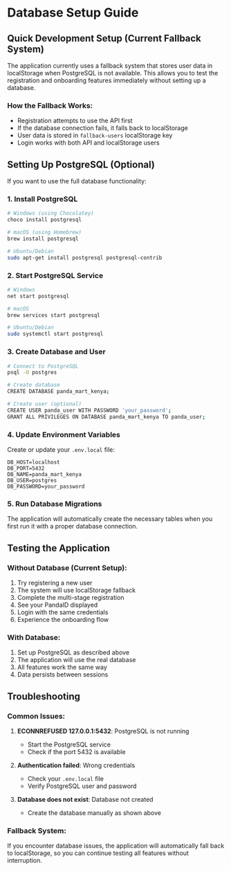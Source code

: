 # Database Setup Guide

## Quick Development Setup (Current Fallback System)

The application currently uses a fallback system that stores user data in localStorage when PostgreSQL is not available. This allows you to test the registration and onboarding features immediately without setting up a database.

### How the Fallback Works:
- Registration attempts to use the API first
- If the database connection fails, it falls back to localStorage
- User data is stored in `fallback-users` localStorage key
- Login works with both API and localStorage users

## Setting Up PostgreSQL (Optional)

If you want to use the full database functionality:

### 1. Install PostgreSQL
```bash
# Windows (using Chocolatey)
choco install postgresql

# macOS (using Homebrew)
brew install postgresql

# Ubuntu/Debian
sudo apt-get install postgresql postgresql-contrib
```

### 2. Start PostgreSQL Service
```bash
# Windows
net start postgresql

# macOS
brew services start postgresql

# Ubuntu/Debian
sudo systemctl start postgresql
```

### 3. Create Database and User
```bash
# Connect to PostgreSQL
psql -U postgres

# Create database
CREATE DATABASE panda_mart_kenya;

# Create user (optional)
CREATE USER panda_user WITH PASSWORD 'your_password';
GRANT ALL PRIVILEGES ON DATABASE panda_mart_kenya TO panda_user;
```

### 4. Update Environment Variables
Create or update your `.env.local` file:
```env
DB_HOST=localhost
DB_PORT=5432
DB_NAME=panda_mart_kenya
DB_USER=postgres
DB_PASSWORD=your_password
```

### 5. Run Database Migrations
The application will automatically create the necessary tables when you first run it with a proper database connection.

## Testing the Application

### Without Database (Current Setup):
1. Try registering a new user
2. The system will use localStorage fallback
3. Complete the multi-stage registration
4. See your PandaID displayed
5. Login with the same credentials
6. Experience the onboarding flow

### With Database:
1. Set up PostgreSQL as described above
2. The application will use the real database
3. All features work the same way
4. Data persists between sessions

## Troubleshooting

### Common Issues:
1. **ECONNREFUSED 127.0.0.1:5432**: PostgreSQL is not running
   - Start the PostgreSQL service
   - Check if the port 5432 is available

2. **Authentication failed**: Wrong credentials
   - Check your `.env.local` file
   - Verify PostgreSQL user and password

3. **Database does not exist**: Database not created
   - Create the database manually as shown above

### Fallback System:
If you encounter database issues, the application will automatically fall back to localStorage, so you can continue testing all features without interruption.